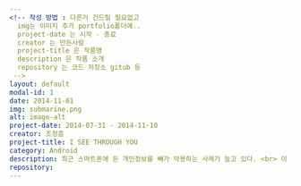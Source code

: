 ```yaml
---
<!-- 작성 방법 : 다른거 건드릴 필요없고
  img는 이미지 추가 portfolio폴더에..
  project-date 는 시작 - 종료
  creator 는 만든사람
  project-title 은 작품명
  description 은 작품 소개
  repository 는 코드 저장소 gitub 등
 -->
layout: default
modal-id: 1
date: 2014-11-01
img: submarine.png
alt: image-alt
project-date: 2014-07-31 - 2014-11-10
creator: 조정흠
project-title: I SEE THROUGH YOU
category: Android
description: 최근 스마트폰에 든 개인정보를 빼가 악용하는 사례가 늘고 있다. <br> 이 어플리케이션은 사용자들에게 스마트폰으로 부터 개인정보를 빼내기 얼마나 쉬운지 보여주고 이를 예방할 수 있도록 하기 위한 어플리케이션이다. <br> 해당 어플리케이션은 연출을 위해 겉으로는 인물(사용자)을 맞추는 어플처럼 보인다. <br> 어플의 이름은 ‘I SEE THROUGH YOU'이다. 사용자가 질문에 응답을 마치면 수집한 개인정보를 토대로  결과를 보여준다. <br> 이후 결과를 만드는데 사용한 개인정보 목록을 보여주고 어플이 요구한 실행권한을 공개한다. <br> 그리고 어플을 다운받을 때 묻는 앱 실행권한을 잘 확인하도록 경고하고 프로그램을 종료한다.
repository:
---
```

